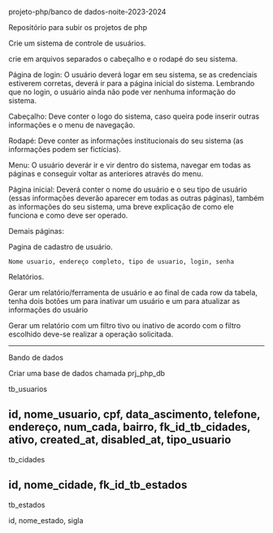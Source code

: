 projeto-php/banco de dados-noite-2023-2024

Repositório para subir os projetos de php

Crie um sistema de controle de usuários.

crie em arquivos separados o cabeçalho e o rodapé do seu sistema.

Página de login: O usuário deverá logar em seu sistema, se as credenciais estiverem corretas, deverá ir para a página inicial do sistema. Lembrando que no login, 
o usuário ainda não pode ver nenhuma informação do sistema.

Cabeçalho: Deve conter o logo do sistema, caso queira pode inserir outras informações e o menu de navegação.

Rodapé: Deve conter as informações institucionais do seu sistema (as informações podem ser fictícias).

Menu: O usuário deverár ir e vir dentro do sistema, navegar em todas as páginas e conseguir voltar as anteriores através do menu.

Página inicial: Deverá conter o nome do usuário e o seu tipo de usuário (essas informações deverão aparecer em todas as outras páginas), 
também as informações do seu sistema, uma breve explicação de como ele funciona e como deve ser operado.

Demais páginas:

Pagina de cadastro de usuário.

    Nome usuario, endereço completo, tipo de usuario, login, senha

Relatórios.

  Gerar um relatório/ferramenta de usuário e ao final de cada row da tabela, tenha dois botões um para inativar um usuário e um para atualizar as informações do usuário
  
  Gerar um relatório com um filtro tivo ou inativo de acordo com o filtro escolhido deve-se realizar a operação solicitada.

-------------------------------------------------------------------------------------------------------------------------------------

Bando de dados 

Criar uma base de dados chamada prj_php_db

tb_usuarios

id, nome_usuario, cpf, data_ascimento, telefone, endereço, num_cada, bairro, fk_id_tb_cidades, ativo, created_at, disabled_at, tipo_usuario
------------------------------------------------
tb_cidades

id, nome_cidade, fk_id_tb_estados
------------------------------------------------
tb_estados

id, nome_estado, sigla

